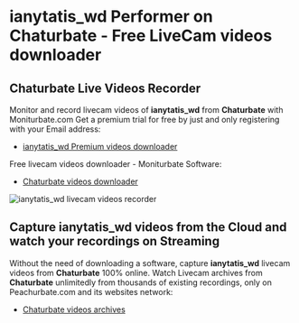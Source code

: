 # ianytatis_wd Performer on Chaturbate - Free LiveCam videos downloader

## Chaturbate Live Videos Recorder

Monitor and record livecam videos of **ianytatis_wd** from **Chaturbate** with Moniturbate.com
Get a premium trial for free by just and only registering with your Email address:
* [ianytatis_wd Premium videos downloader](https://moniturbate.com/request-demo-licence-key.html)

Free livecam videos downloader - Moniturbate Software:
* [Chaturbate videos downloader](https://moniturbate.com/moniturbate-download-software.html)

![ianytatis_wd livecam videos recorder](https://peachurnet.com/templates/moniturbate-software.png)


## Capture ianytatis_wd videos from the Cloud and watch your recordings on Streaming

Without the need of downloading a software, capture **ianytatis_wd** livecam videos from **Chaturbate** 100% online.
Watch Livecam archives from **Chaturbate** unlimitedly from thousands of existing recordings, only on Peachurbate.com and its websites network:
* [Chaturbate videos archives](https://peachurnet.com/)